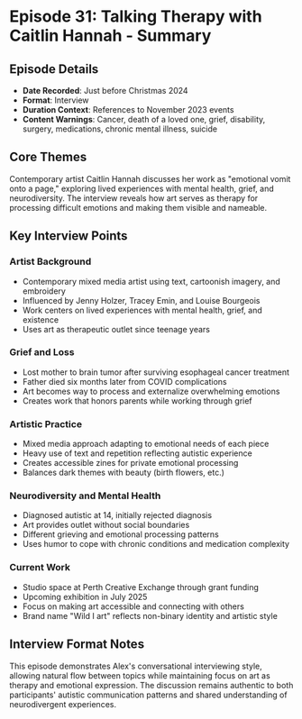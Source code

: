 # Episode 31: Talking Therapy with Caitlin Hannah - Summary

## Episode Details
- **Date Recorded**: Just before Christmas 2024
- **Format**: Interview
- **Duration Context**: References to November 2023 events
- **Content Warnings**: Cancer, death of a loved one, grief, disability, surgery, medications, chronic mental illness, suicide

## Core Themes
Contemporary artist Caitlin Hannah discusses her work as "emotional vomit onto a page," exploring lived experiences with mental health, grief, and neurodiversity. The interview reveals how art serves as therapy for processing difficult emotions and making them visible and nameable.

## Key Interview Points

### Artist Background
- Contemporary mixed media artist using text, cartoonish imagery, and embroidery
- Influenced by Jenny Holzer, Tracey Emin, and Louise Bourgeois
- Work centers on lived experiences with mental health, grief, and existence
- Uses art as therapeutic outlet since teenage years

### Grief and Loss
- Lost mother to brain tumor after surviving esophageal cancer treatment
- Father died six months later from COVID complications
- Art becomes way to process and externalize overwhelming emotions
- Creates work that honors parents while working through grief

### Artistic Practice
- Mixed media approach adapting to emotional needs of each piece
- Heavy use of text and repetition reflecting autistic experience
- Creates accessible zines for private emotional processing
- Balances dark themes with beauty (birth flowers, etc.)

### Neurodiversity and Mental Health
- Diagnosed autistic at 14, initially rejected diagnosis
- Art provides outlet without social boundaries
- Different grieving and emotional processing patterns
- Uses humor to cope with chronic conditions and medication complexity

### Current Work
- Studio space at Perth Creative Exchange through grant funding
- Upcoming exhibition in July 2025
- Focus on making art accessible and connecting with others
- Brand name "Wild I art" reflects non-binary identity and artistic style

## Interview Format Notes
This episode demonstrates Alex's conversational interviewing style, allowing natural flow between topics while maintaining focus on art as therapy and emotional expression. The discussion remains authentic to both participants' autistic communication patterns and shared understanding of neurodivergent experiences.
